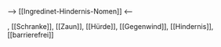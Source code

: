 --> [[Ingredinet-Hindernis-Nomen]] <--

, [[Schranke]], [[Zaun]], [[Hürde]], [[Gegenwind]], [[Hindernis]], [[barrierefrei]]
